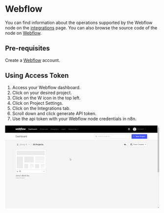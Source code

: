 # Webflow

You can find information about the operations supported by the Webflow node on the [integrations](https://n8n.io/integrations/n8n-nodes-base.webflowTrigger) page. You can also browse the source code of the node on [Webflow](https://github.com/n8n-io/n8n/tree/master/packages/nodes-base/nodes/Webflow).

## Pre-requisites

Create a [Webflow](https://webflow.com/) account.

## Using Access Token

1. Access your Webflow dashboard.
2. Click on your desired project.
3. Click on the W icon in the top left.
4. Click on Project Settings.
5. Click on the Integrations tab.
6. Scroll down and click generate API token.
7. Use the api token with your Webflow node credentials in n8n.

![Getting Webflow credentials](./using-access-token.gif)

